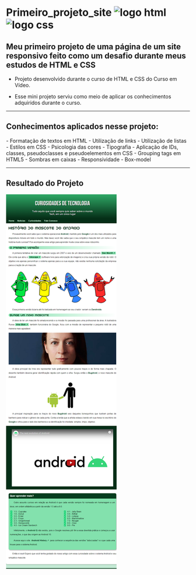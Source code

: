 # Primeiro_projeto_site <img src="https://cdn.iconscout.com/icon/free/png-256/html5-19-722707.png" alt="logo html" height="50px" width="50px"> <img src="https://cdn.iconscout.com/icon/free/png-256/css-131-722685.png" alt="logo css" height="50px" width="50px">

<div align="left">
  <h2>Meu primeiro projeto de uma página de um site responsivo feito como um desafio durante meus estudos de HTML e CSS</h2>
  
  - Projeto desenvolvido durante o curso de HTML e CSS do Curso em Vídeo.
  
  - Esse mini projeto serviu como meio de aplicar os conhecimentos adquiridos durante o curso.
</div>

---

<h2>Conhecimentos aplicados nesse projeto:</h2>
- Formatação de textos em HTML
- Utilização de links 
- Utilização de listas
- Estilos em CSS
- Psicologia das cores 
- Tipografia
- Aplicação de IDs, classes, pseudoclasses e pseudoelementos em CSS
- Grouping tags em HTML5
- Sombras em caixas
- Responsividade 
- Box-model

---

<h2>Resultado do Projeto</h2>
<img src="resultado.png" alt="resultado do projeto">
